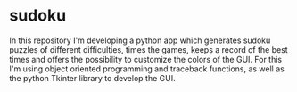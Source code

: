 # sudoku
In this repository I'm developing a python app which generates sudoku puzzles of different difficulties, times the games, keeps a record of the best times and offers the possibility to customize the colors of the GUI. For this I'm using object oriented programming and traceback functions, as well as the python Tkinter library to develop the GUI.
